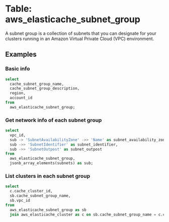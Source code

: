 # Table: aws_elasticache_subnet_group

A subnet group is a collection of subnets that you can designate for your clusters running in an Amazon Virtual Private Cloud (VPC) environment.

## Examples

### Basic info

```sql
select
  cache_subnet_group_name,
  cache_subnet_group_description,
  region,
  account_id
from
  aws_elasticache_subnet_group;
```


### Get network info of each subnet group

```sql
select
  vpc_id,
  sub -> 'SubnetAvailabilityZone' ->> 'Name' as subnet_availability_zone,
  sub ->> 'SubnetIdentifier' as subnet_identifier,
  sub ->> 'SubnetOutpost' as subnet_outpost
from
  aws_elasticache_subnet_group,
  jsonb_array_elements(subnets) as sub;
```


### List clusters in each subnet group

```sql
select
  c.cache_cluster_id,
  sb.cache_subnet_group_name,
  sb.vpc_id
from
  aws_elasticache_subnet_group as sb
  join aws_elasticache_cluster as c on sb.cache_subnet_group_name = c.cache_subnet_group_name;
```